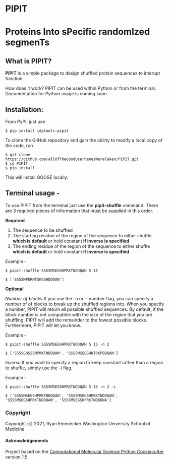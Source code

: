 PIPIT
==============================

# **P**roteins **I**nto s**P**ecific random**I**zed segmen**T**s

## What is PIPIT?

**PIPIT** is a simple package to design shuffled protein sequences to interupt function.

How does it work?
PIPIT can be used within Python or from the terminal. Documentation for Python usage is coming soon


## Installation:

From PyPi, just use

    $ pip install idptools-pipit

To clone the GitHub repository and gain the ability to modify a local copy of the code, run

    $ git clone https://github.com/allOfTheGoodUsernamesWereTaken/PIPIT.git
    $ cd PIPIT
    $ pip install .

This will install GOOSE locally.

## Terminal usage - 

To use PIPIT from the terminal just use the **pipit-shuffle** command. There are 3 required pieces of information that must be supplied in this order.

**Required**

1. The sequence to be shuffled
2. The starting residue of the region of the sequence to either shuffle **which is default** or hold constant **if inverse is specified**
3. The ending residue of the region of the sequence to either shuffle **which is default** or hold constant **if inverse is specified**

Example - 


    $ pipit-shuffle SSSSMSEGSHPRKTNDDQAN 5 15

    $ ['SSSSMPERNTSKSGHDDQAN']


**Optional**

*Number of blocks* 
If you use the -n or --number flag, you can specify a number of of blocks to break up the shuffled regions into. When you specify a number, PIPIT will return all possible shuffled sequences. By default, if the block number is not compatible with the size of the region that you are shuffling, PIPIT will add the remainder to the fewest possible blocks. Furthermore, PIPIT will let you know.

Example - 


    $ pipit-shuffle SSSSMSEGSHPRKTNDDQAN 5 15 -n 2

    $ ['SSSSGHSSEMPRKTNDDQAN', 'SSSSMSEGSHNTRKPDDQAN']


*Inverse*
If you want to specify a region to keep constant rather than a region to shuffle, simply use the -i flag.

Example - 


    $ pipit-shuffle SSSSMSEGSHPRKTNDDQAN 5 15 -n 2 -i

    $ ['SSSSMSEGSHPRKTNDDQAN', 'SSSSMSEGSHPRKTNDDQAN', 'SSSSMSEGSHPRKTNDDQAN', 'SSSSMSEGSHPRKTNDDQNA']


### Copyright

Copyright (c) 2021, Ryan Emenecker Washington University School of Medicine


#### Acknowledgements
 
Project based on the 
[Computational Molecular Science Python Cookiecutter](https://github.com/molssi/cookiecutter-cms) version 1.5.

